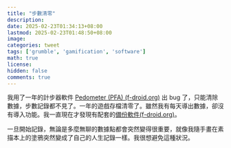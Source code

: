 ```yaml
---
title: "步數清零"
description: 
date: 2025-02-23T01:34:13+08:00
lastmod: 2025-02-23T01:48:50+08:00
image: 
categories: tweet
tags: ['grumble', 'gamification', 'software']
math: true
license: 
hidden: false
comments: true
---
```


我用了一年的計步器軟件 [Pedometer (PFA) (f-droid.org)](https://f-droid.org/packages/org.secuso.privacyfriendlyactivitytracker/) 出 bug 了，只能清除數據，步數記錄都不見了。一年的遊戲存檔清零了。雖然我有每天導出數據，卻沒有導入功能。我一直現在才發現有配套的[備份軟件(f-droid.org)](https://f-droid.org/packages/org.secuso.privacyfriendlybackup/)。

一旦開始記錄，無論是多麼無聊的數據點都會突然變得很重要，就像我隨手畫在素描本上的塗鴉突然變成了自己的人生記錄一樣。我很想避免這種狀況。

